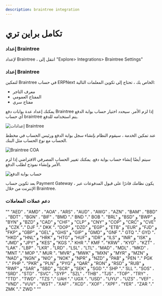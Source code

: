 ```yaml
---
description: braintree integration
---
```


# تكامل براين تري

### إعداد Braintree

لإعداد Braintree ، انتقل إلى "Explore> Integrations> Braintree Settings"

### إعداد Braintree

لتمكين Braintree في حساب ERPNext الخاص بك ، تحتاج إلى تكوين المعلمات التالية:

* معرف التاجر
* المفتاح العمومي
* مفتاح سري

يمكنك إعداد عدة بوابات دفع Braintree إذا لزم الأمر. سيحدد اختيار حساب بوابة الدفع أي حساب braintree يتم استخدامه للدفع.

![إعدادات Braintree](https://docs.erpnext.com/files/braintree\_account.png)

عند تمكين الخدمة ، سيقوم النظام بإنشاء سجل بوابة الدفع ورئيس الحساب في مخطط الحساب مع نوع الحساب مثل البنك.

![Braintree COA](https://docs.erpnext.com/files/braintree\_coa.png)

سيتم أيضًا إنشاء حساب بوابة دفع. يمكنك تغيير الحساب المصرفي الافتراضي إذا لزم الأمر وإنشاء نموذج لطلب الدفع.

![حساب بوابة الدفع](https://docs.erpnext.com/files/payment\_gateway\_account\_braintree.png)

بعد تكوين حساب Payment Gateway ، يكون نظامك قادرًا على قبول المدفوعات عبر الإنترنت من خلال Braintree.

### دعم عملات المعاملات

"" "AED" ، "AMD" ، "AOA" ، "ARS" ، "AUD" ، "AWG" ، "AZN" ، "BAM" ، "BBD" ، "BDT" ، "BGN" ، "BIF" ، "BMD "،" BND "،" BOB "، "BRL" و "BSD" و "BWP" و "BYN" و "BZD" و "CAD" و "CHF" و "CLP" و "CNY" و "COP" و "CRC" و "CVE" و "CZK "،" DJF "،" DKK "، "DOP" و "DZD" و "EGP" و "ETB" و "EUR" و "FJD" و "FKP" و "GBP" و "GEL" و "GHS" و "GIP" و "GMD" و "GNF "،" GTQ "،" GYD "، "HKD" و "HNL" و "HRK" و "HTG" و "HUF" و "IDR" و "ILS" و "INR" و "ISK" و "JMD" و "JPY" و "KES" و "KGS "،" KHR "،" KMF "، "KRW" ، "KYD" ، "KZT" ، "LAK" ، "LBP" ، "LKR" ، "LRD" ، "LSL" ، "LTL" ، "MAD" ، "MDL" ، "MKD" ، "MNT "،" MOP "،" MUR "، "MVR" و "MWK" و "MXN" و "MYR" و "MZN" و "NAD" و "NGN" و "NIO" و "NOK" و "NPR" و "NZD" و "PAB" و "PEN "،" PGK "،" PHP "، "PKR" و "PLN" و "PYG" و "QAR" و "RON" و "RSD" و "RUB" و "RWF" و "SAR" و "SBD" و "SCR" و "SEK" و "SGD "،" SHP "،" SLL "، "SOS" ، "SRD" ، "STD" ، "SVC" ، "SYP" ، "SZL" ، "THB" ، "TJS" ، "TOP" ، "TRY" ، "TTD" ، "TWD" ، "TZS "،" UAH "،" UGX "، "USD" ، "UYU" ، "UZS" ، "VEF" ، "VND" ، "VUV" ، "WST" ، "XAF" ، "XCD" ، "XOF" ، "XPF" ، "YER" ، "ZAR "،" ZMK "،" ZWD " ""
